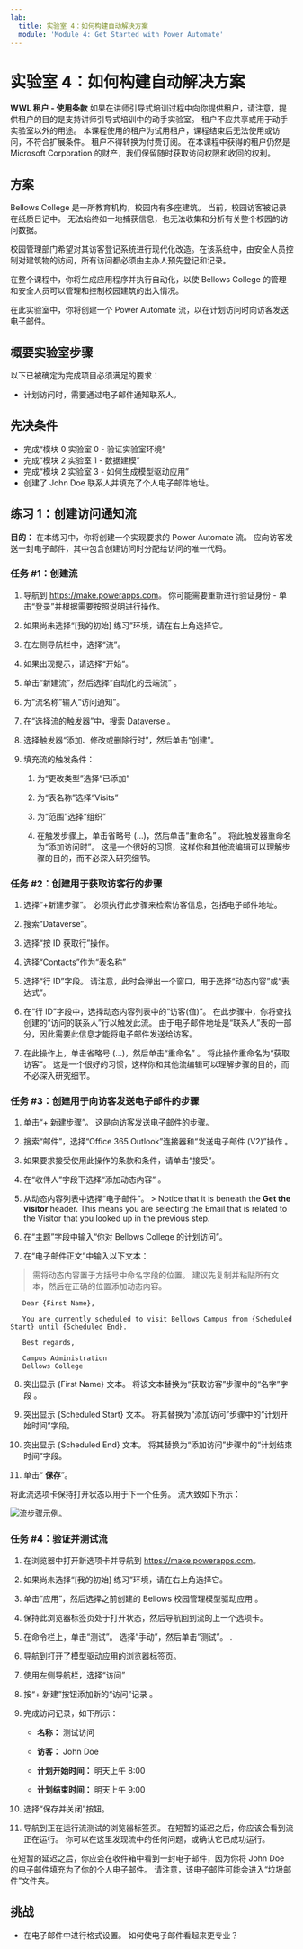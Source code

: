 ```yaml
---
lab:
  title: 实验室 4：如何构建自动解决方案
  module: 'Module 4: Get Started with Power Automate'
---
```


# 实验室 4：如何构建自动解决方案

**WWL 租户 - 使用条款** 如果在讲师引导式培训过程中向你提供租户，请注意，提供租户的目的是支持讲师引导式培训中的动手实验室。 租户不应共享或用于动手实验室以外的用途。 本课程使用的租户为试用租户，课程结束后无法使用或访问，不符合扩展条件。 租户不得转换为付费订阅。 在本课程中获得的租户仍然是 Microsoft Corporation 的财产，我们保留随时获取访问权限和收回的权利。 

## 方案

Bellows College 是一所教育机构，校园内有多座建筑。 当前，校园访客被记录在纸质日记中。 无法始终如一地捕获信息，也无法收集和分析有关整个校园的访问数据。

校园管理部门希望对其访客登记系统进行现代化改造。在该系统中，由安全人员控制对建筑物的访问，所有访问都必须由主办人预先登记和记录。

在整个课程中，你将生成应用程序并执行自动化，以使 Bellows College 的管理和安全人员可以管理和控制校园建筑的出入情况。

在此实验室中，你将创建一个 Power Automate 流，以在计划访问时向访客发送电子邮件。

## 概要实验室步骤

以下已被确定为完成项目必须满足的要求：

- 计划访问时，需要通过电子邮件通知联系人。

## 先决条件

- 完成“模块 0 实验室 0 - 验证实验室环境”
- 完成“模块 2 实验室 1 - 数据建模”
- 完成“模块 2 实验室 3 - 如何生成模型驱动应用”
- 创建了 John Doe 联系人并填充了个人电子邮件地址。

## 练习 1：创建访问通知流

**目的：** 在本练习中，你将创建一个实现要求的 Power Automate 流。 应向访客发送一封电子邮件，其中包含创建访问时分配给访问的唯一代码。

### 任务 \#1：创建流

1.  导航到 <https://make.powerapps.com>。 你可能需要重新进行验证身份 - 单击“登录”并根据需要按照说明进行操作。

2.  如果尚未选择“[我的初始] 练习”环境，请在右上角选择它。

3.  在左侧导航栏中，选择“流”。

4.  如果出现提示，请选择“开始”。

5.  单击“新建流”，然后选择“自动化的云端流” 。

6.  为“流名称”输入“访问通知”。

7.  在“选择流的触发器”中，搜索 Dataverse 。

8.  选择触发器“添加、修改或删除行时”，然后单击“创建”。

9.  填充流的触发条件：

    1.  为“更改类型”选择“已添加”

    2.  为“表名称”选择“Visits” 

    3.  为“范围”选择“组织” 

    4.  在触发步骤上，单击省略号 (…)，然后单击“重命名” 。 将此触发器重命名为“添加访问时”。 这是一个很好的习惯，这样你和其他流编辑可以理解步骤的目的，而不必深入研究细节。

### 任务 \#2：创建用于获取访客行的步骤

1.  选择“+新建步骤”。 必须执行此步骤来检索访客信息，包括电子邮件地址。

2.  搜索“Dataverse”。

3.  选择“按 ID 获取行”操作。

4.  选择“Contacts”作为“表名称”

5.  选择“行 ID”字段。 请注意，此时会弹出一个窗口，用于选择“动态内容”或“表达式”。

6.  在“行 ID”字段中，选择动态内容列表中的“访客(值)”。 在此步骤中，你将查找创建的“访问的联系人”行以触发此流。 由于电子邮件地址是“联系人”表的一部分，因此需要此信息才能将电子邮件发送给访客。

7.  在此操作上，单击省略号 (...)，然后单击“重命名” 。
        将此操作重命名为“获取访客”。 这是一个很好的习惯，这样你和其他流编辑可以理解步骤的目的，而不必深入研究细节。

### 任务 \#3：创建用于向访客发送电子邮件的步骤

1.  单击“+ 新建步骤”。 这是向访客发送电子邮件的步骤。

2.  搜索“邮件”，选择“Office 365 Outlook”连接器和“发送电子邮件 (V2)”操作 。

3.  如果要求接受使用此操作的条款和条件，请单击“接受”。

4.  在“收件人”字段下选择“添加动态内容” 。 
    
5.  从动态内容列表中选择“电子邮件”。
        > Notice that it is beneath the **Get the visitor** header. This means you
        are selecting the Email that is related to the Visitor that you looked
        up in the previous step.

6.  在“主题”字段中输入“你对 Bellows College 的计划访问”。

7.  在“电子邮件正文”中输入以下文本：

>   需将动态内容置于方括号中命名字段的位置。 建议先复制并粘贴所有文本，然后在正确的位置添加动态内容。

~~~~~~~~~~~~~~~~~~~~~~~~~~~~~~~~~~~~~~~~~~~~~~~~~~~~~~~~~~~~~~~~~~~~~~~~~~~~~~~~
   Dear {First Name},

   You are currently scheduled to visit Bellows Campus from {Scheduled Start} until {Scheduled End}.

   Best regards,

   Campus Administration
   Bellows College
~~~~~~~~~~~~~~~~~~~~~~~~~~~~~~~~~~~~~~~~~~~~~~~~~~~~~~~~~~~~~~~~~~~~~~~~~~~~~~~~

8.  突出显示 {First Name} 文本。 将该文本替换为“获取访客”步骤中的“名字”字段 。

9.  突出显示 {Scheduled Start} 文本。 将其替换为“添加访问”步骤中的“计划开始时间”字段。 

10.  突出显示 {Scheduled End} 文本。 将其替换为“添加访问”步骤中的“计划结束时间”字段。 

11.  单击“ **保存**”。

将此流选项卡保持打开状态以用于下一个任务。 流大致如下所示：

![流步骤示例。](media/4-Flow.png)

### 任务 \#4：验证并测试流

1.  在浏览器中打开新选项卡并导航到 <https://make.powerapps.com>。

2.  如果尚未选择“[我的初始] 练习”环境，请在右上角选择它。

3.  单击“应用”，然后选择之前创建的 Bellows 校园管理模型驱动应用 。

3.  保持此浏览器标签页处于打开状态，然后导航回到流的上一个选项卡。

4.  在命令栏上，单击“测试”。 选择“手动”，然后单击“测试”。 .

5.  导航到打开了模型驱动应用的浏览器标签页。 

6.  使用左侧导航栏，选择“访问”

6. 按“+ 新建”按钮添加新的“访问”记录 。

7. 完成访问记录，如下所示：

    -   **名称：** 测试访问

    -   **访客：** John Doe

    -   **计划开始时间：** 明天上午 8:00

    -   **计划结束时间：** 明天上午 9:00

8. 选择“保存并关闭”按钮。

9. 导航到正在运行流测试的浏览器标签页。 在短暂的延迟之后，你应该会看到流正在运行。 你可以在这里发现流中的任何问题，或确认它已成功运行。

在短暂的延迟之后，你应会在收件箱中看到一封电子邮件，因为你将 John Doe 的电子邮件填充为了你的个人电子邮件。 请注意，该电子邮件可能会进入“垃圾邮件”文件夹。

## 挑战

- 在电子邮件中进行格式设置。 如何使电子邮件看起来更专业？
